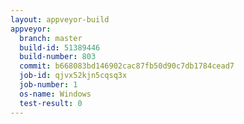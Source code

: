 ```yaml
---
layout: appveyor-build
appveyor:
  branch: master
  build-id: 51389446
  build-number: 803
  commit: b668083bd146902cac87fb50d90c7db1784cead7
  job-id: qjvx52kjn5cqsq3x
  job-number: 1
  os-name: Windows
  test-result: 0
---
```

